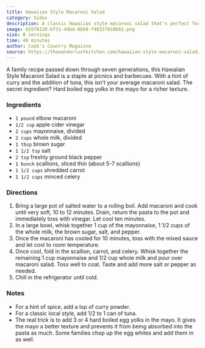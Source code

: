 ```yaml
---
title: Hawaiian Style Macaroni Salad
category: Sides
description: A classic Hawaiian style macaroni salad that's perfect for picnics or barbecues.
image: b55f8120-bf31-4dbd-8bb9-f40337010bb1.png
size: 8 servings
time: 40 minutes
author: Cook's Country Magazine
source: https://thewanderlustkitchen.com/hawaiian-style-macaroni-salad/
---
```


A family recipe passed down through seven generations, this Hawaiian Style Macaroni Salad is a staple at picnics and barbecues. With a hint of curry and the addition of tuna, this isn't your average macaroni salad. The secret ingredient? Hard boiled egg yolks in the mayo for a richer texture.

### Ingredients

* `1 pound` elbow macaroni
* `1/2 cup` apple cider vinegar
* `2 cups` mayonnaise, divided
* `2 cups` whole milk, divided
* `1 tbsp` brown sugar
* `1 1/2 tsp` salt
* `2 tsp` freshly ground black pepper
* `1 bunch` scallions, sliced thin (about 5-7 scallions)
* `1 1/2 cups` shredded carrot
* `1 1/2 cups` minced celery

### Directions

1. Bring a large pot of salted water to a roiling boil. Add macaroni and cook until very soft, 10 to 12 minutes. Drain, return the pasta to the pot and immediately toss with vinegar. Let cool ten minutes.
2. In a large bowl, whisk together 1 cup of the mayonnaise, 1 1/2 cups of the whole milk, the brown sugar, salt, and pepper.
3. Once the macaroni has cooled for 10 minutes, toss with the mixed sauce and let cool to room temperature.
4. Once cool, fold in the scallion, carrot, and celery. Whisk together the remaining 1 cup mayonnaise and 1/2 cup whole milk and pour over macaroni salad. Toss well to coat. Taste and add more salt or pepper as needed.
5. Chill in the refrigerator until cold.

### Notes

* For a hint of spice, add a tsp of curry powder.
* For a classic local style, add 1/2 to 1 can of tuna.
* The real trick is to add 3 or 4 hard boiled egg yolks in the mayo. It gives the mayo a better texture and prevents it from being absorbed into the pasta as much. Some families chop up the egg whites and add them in as well.